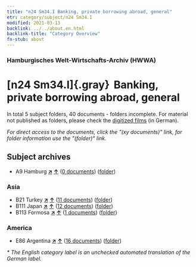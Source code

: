 ```yaml
---
title: "n24 Sm34.I Banking, private borrowing abroad, general"
etr: category/subject/n24 Sm34.I
modified: 2021-03-13
backlink: ../../about.en.html
backlink-title: "Category Overview"
fn-stub: about
---
```


### Hamburgisches Welt-Wirtschafts-Archiv (HWWA)
# [n24 Sm34.I]{.gray}&#8201; Banking, private borrowing abroad, general&#160; 





In total 5 subject folders, 40 documents - folders incomplete.
For material not published as folders, please check the [digitized films](/film/h1_sh) (in German).

_For direct access to the documents, click the "(xy documents)" link, for folder information use the "(folder)" link._

## Subject archives


- A9 Hamburg [**&nearr;**](../../../geo/i/140905/about.en.html "Hamburg (all folders)") [**&uarr;**](../../../geo/about.en.html#A9 "Country category system") (<a href="https://pm20.zbw.eu/dfgview/sh/140905,145404" title="about: Hamburg : Banking, private borrowing abroad, general" target="_blank">0 documents</a>) ([folder](http://purl.org/pressemappe20/folder/sh/140905,145404))

### Asia

- B21 Turkey [**&nearr;**](../../../geo/i/141111/about.en.html "Turkey (all folders)") [**&uarr;**](../../../geo/about.en.html#B21 "Country category system") (<a href="https://pm20.zbw.eu/dfgview/sh/141111,145404" title="about: Turkey : Banking, private borrowing abroad, general" target="_blank">11 documents</a>) ([folder](http://purl.org/pressemappe20/folder/sh/141111,145404))
- B111 Japan [**&nearr;**](../../../geo/i/141272/about.en.html "Japan (all folders)") [**&uarr;**](../../../geo/about.en.html#B111 "Country category system") (<a href="https://pm20.zbw.eu/dfgview/sh/141272,145404" title="about: Japan : Banking, private borrowing abroad, general" target="_blank">12 documents</a>) ([folder](http://purl.org/pressemappe20/folder/sh/141272,145404))
- B113 Formosa [**&nearr;**](../../../geo/i/141274/about.en.html "Formosa (all folders)") [**&uarr;**](../../../geo/about.en.html#B113 "Country category system") (<a href="https://pm20.zbw.eu/dfgview/sh/141274,145404" title="about: Formosa : Banking, private borrowing abroad, general" target="_blank">1 documents</a>) ([folder](http://purl.org/pressemappe20/folder/sh/141274,145404))

### America

- E86 Argentina [**&nearr;**](../../../geo/i/141692/about.en.html "Argentina (all folders)") [**&uarr;**](../../../geo/about.en.html#E86 "Country category system") (<a href="https://pm20.zbw.eu/dfgview/sh/141692,145404" title="about: Argentina : Banking, private borrowing abroad, general" target="_blank">16 documents</a>) ([folder](http://purl.org/pressemappe20/folder/sh/141692,145404))


_* The English category label is an unchecked automated translation of the German label._

